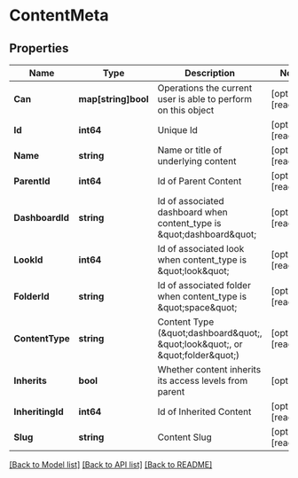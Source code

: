 # ContentMeta

## Properties

Name | Type | Description | Notes
------------ | ------------- | ------------- | -------------
**Can** | **map[string]bool** | Operations the current user is able to perform on this object | [optional] [readonly] 
**Id** | **int64** | Unique Id | [optional] [readonly] 
**Name** | **string** | Name or title of underlying content | [optional] [readonly] 
**ParentId** | **int64** | Id of Parent Content | [optional] [readonly] 
**DashboardId** | **string** | Id of associated dashboard when content_type is \&quot;dashboard\&quot; | [optional] [readonly] 
**LookId** | **int64** | Id of associated look when content_type is \&quot;look\&quot; | [optional] [readonly] 
**FolderId** | **string** | Id of associated folder when content_type is \&quot;space\&quot; | [optional] [readonly] 
**ContentType** | **string** | Content Type (\&quot;dashboard\&quot;, \&quot;look\&quot;, or \&quot;folder\&quot;) | [optional] [readonly] 
**Inherits** | **bool** | Whether content inherits its access levels from parent | [optional] 
**InheritingId** | **int64** | Id of Inherited Content | [optional] [readonly] 
**Slug** | **string** | Content Slug | [optional] [readonly] 

[[Back to Model list]](../README.md#documentation-for-models) [[Back to API list]](../README.md#documentation-for-api-endpoints) [[Back to README]](../README.md)


